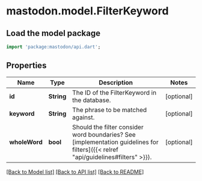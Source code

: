 # mastodon.model.FilterKeyword

## Load the model package
```dart
import 'package:mastodon/api.dart';
```

## Properties
Name | Type | Description | Notes
------------ | ------------- | ------------- | -------------
**id** | **String** | The ID of the FilterKeyword in the database. | [optional] 
**keyword** | **String** | The phrase to be matched against. | [optional] 
**wholeWord** | **bool** | Should the filter consider word boundaries? See [implementation guidelines for filters]({{< relref \"api/guidelines#filters\" >}}). | [optional] 

[[Back to Model list]](../README.md#documentation-for-models) [[Back to API list]](../README.md#documentation-for-api-endpoints) [[Back to README]](../README.md)


